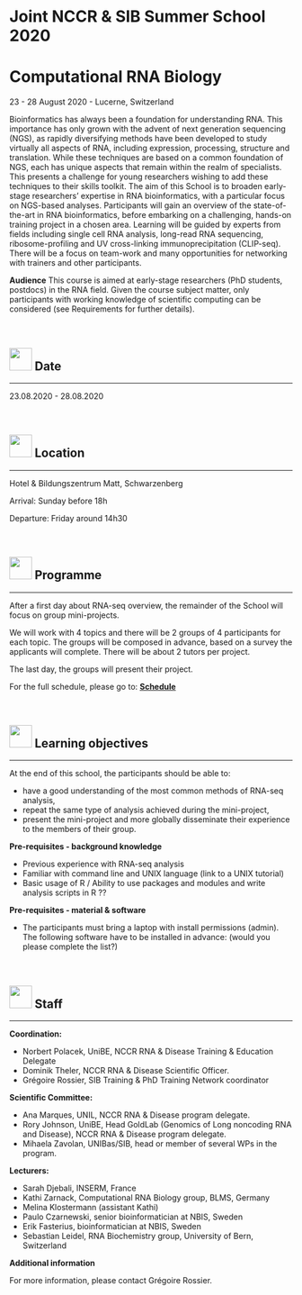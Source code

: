 # Joint NCCR & SIB Summer School 2020
# Computational RNA Biology

23 - 28 August 2020 - Lucerne, Switzerland

Bioinformatics has always been a foundation for understanding RNA. This importance has only grown with the advent of next generation sequencing (NGS), as rapidly diversifying methods have been developed to study virtually all aspects of RNA, including expression, processing, structure and translation. While these techniques are based on a common foundation of NGS, each has unique aspects that remain within the realm of specialists. This presents a challenge for young researchers wishing to add these techniques to their skills toolkit.
The aim of this School is to broaden early-stage researchers’ expertise in RNA bioinformatics, with a particular focus on NGS-based analyses. Participants will gain an overview of the state-of-the-art in RNA bioinformatics, before embarking on a challenging, hands-on training project in a chosen area. Learning will be guided by experts from fields including single cell RNA analysis, long-read RNA sequencing, ribosome-profiling and UV cross-linking immunoprecipitation (CLIP-seq). There will be a focus on team-work and many opportunities for networking with trainers and other participants.

**Audience**
This course is aimed at early-stage researchers (PhD students, postdocs) in the RNA field. Given the course subject matter, only participants with working knowledge of scientific computing can be considered (see Requirements for further details).

<br/>

## <img border="0" src="https://www.svgrepo.com/show/20800/event-date-and-time-symbol.svg" width="40" height="40"> Date

***

23.08.2020 - 28.08.2020

<br/>

## <img border="0" src="https://www.svgrepo.com/show/4199/placeholder-on-a-map.svg" width="40" height="40"> Location

***

Hotel & Bildungszentrum Matt, Schwarzenberg

Arrival: Sunday before 18h

Departure: Friday around 14h30

<br/>

## <img border="0" src="https://www.svgrepo.com/show/158264/schedule.svg" width="40" height="40"> Programme

***

After a first day about RNA-seq overview, the remainder of the School will focus on group mini-projects.

We will work with 4 topics and there will be 2 groups of 4 participants for each topic. The groups will be composed in advance, based on a survey the applicants will complete. There will be about 2 tutors per project.

The last day, the groups will present their project.

For the full schedule, please go to: **[Schedule](schedule.md)**

<br/>

## <img border="0" src="https://www.svgrepo.com/show/410/list.svg" width="40" height="40"> Learning objectives

***

At the end of this school, the participants should be able to:
- have a good understanding of the most common methods of RNA-seq analysis,
- repeat the same type of analysis achieved during the mini-project,
- present the mini-project and more globally disseminate their experience to the members of their group.

**Pre-requisites - background knowledge**
- Previous experience with RNA-seq analysis
- Familiar with command line and UNIX language (link to a UNIX tutorial)
- Basic usage of R / Ability to use packages and modules and write analysis scripts in R ??

**Pre-requisites - material & software**
- The participants must bring a laptop with install permissions (admin). The following software have to be installed in advance: (would you please complete the list?)


<br/>

## <img border="0" src="https://www.svgrepo.com/show/38706/group-of-people.svg" width="40" height="40"> Staff

***

**Coordination:**
- Norbert Polacek, UniBE, NCCR RNA & Disease Training & Education Delegate
- Dominik Theler, NCCR RNA & Disease Scientific Officer.
- Grégoire Rossier, SIB Training & PhD Training Network coordinator

**Scientific Committee:**
- Ana Marques, UNIL, NCCR RNA & Disease program delegate.
- Rory Johnson, UniBE, Head GoldLab (Genomics of Long noncoding RNA and Disease), NCCR RNA & Disease program delegate.
- Mihaela Zavolan, UNIBas/SIB, head or member of several WPs in the program.

**Lecturers:**
- Sarah Djebali, INSERM, France
- Kathi Zarnack, Computational RNA Biology group, BLMS, Germany
- Melina Klostermann (assistant Kathi)
- Paulo Czarnewski, senior bioinformatician at NBIS, Sweden
- Erik Fasterius,  bioinformatician at NBIS, Sweden
- Sebastian Leidel, RNA Biochemistry group, University of Bern, Switzerland


**Additional information**

For more information, please contact Grégoire Rossier.
